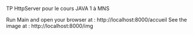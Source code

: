 TP HttpServer pour le cours JAVA 1 à MNS

Run Main and open your browser at : http://localhost:8000/accueil
See the image at : http://localhost:8000/img
